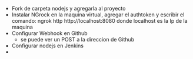 - Fork de carpeta nodejs y agregarla al proyecto
-  Instalar NGrock en la maquina virtual, agregar el authtoken y escribir el comando:  ngrok http http://localhost:8080 donde localhost es la Ip de la maquina
- Configurar Webhook en Github
    - se puede ver un POST a la direccion de Github
- Configurar nodejs en Jenkins
- 